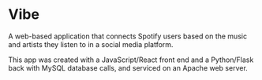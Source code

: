 # Vibe

A web-based application that connects Spotify users based on the music and artists they listen to in a social media platform. 

This app was created with a JavaScript/React front end and a Python/Flask back with MySQL database calls, and serviced on an Apache web server.
